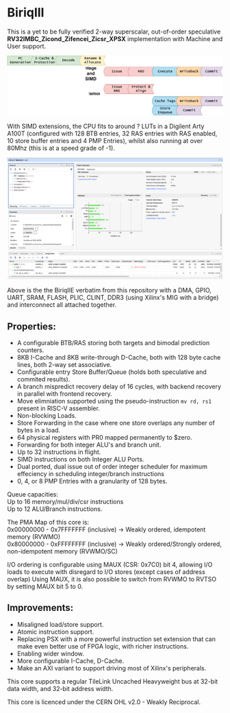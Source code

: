 # BiriqIII
This is a yet to be fully verified 2-way superscalar, out-of-order speculative **RV32IMBC_Zicond_Zifencei_Zicsr_XPSX** implementation with Machine and User support.

![Abstract Pipeline](cpu.drawio.svg)

With SIMD extensions, the CPU fits to around ? LUTs in a Digilent Arty A100T (configured with 128 BTB entries, 32 RAS entries with RAS enabled, 10 store buffer entries and 4 PMP Entries), whilst also running at over 80Mhz (this is at a speed grade of -1).

![Synthesis Results](VivadoSynthesisResultat82_5Mhz.png)

Above is the the BiriqIIE verbatim from this repository with a DMA, GPIO, UART, SRAM, FLASH, PLIC, CLINT, DDR3 (using Xilinx's MIG with a bridge) and interconnect all attached together.

## Properties:
- A configurable BTB/RAS storing both targets and bimodal prediction counters.
- 8KB I-Cache and 8KB write-through D-Cache, both with 128 byte cache lines, both 2-way set associative.
- Configurable entry Store Buffer/Queue (holds both speculative and commited results).
- A branch mispredict recovery delay of 16 cycles, with backend recovery in parallel with frontend recovery.
- Move elimniation supported using the pseudo-instruction `mv rd, rs1` present in RISC-V assembler.
- Non-blocking Loads.
- Store Forwarding in the case where one store overlaps any number of bytes in a load.
- 64 physical registers with PR0 mapped permanently to $zero.
- Forwarding for both integer ALU's and branch unit.
- Up to 32 instructions in flight.
- SIMD instructions on both Integer ALU Ports.
- Dual ported, dual issue out of order integer scheduler for maximum effeciency in scheduling integer/branch instructions
- 0, 4, or 8 PMP Entries with a granularity of 128 bytes.

Queue capacities: \
Up to 16 memory/mul/div/csr instructions \
Up to 12 ALU/Branch instructions.

The PMA Map of this core is:\
0x00000000 - 0x7FFFFFFF (inclusive) -> Weakly ordered, idempotent memory (RVWMO)\
0x80000000 - 0xFFFFFFFF (inclusive) -> Weakly ordered/Strongly ordered, non-idempotent memory (RVWMO/SC)

I/O ordering is configurable using MAUX (CSR: 0x7C0) bit 4, allowing I/O loads to execute with disregard to I/O stores (except cases of address overlap)
Using MAUX, it is also possible to switch from RVWMO to RVTSO by setting MAUX bit 5 to 0.
## Improvements:
- Misaligned load/store support.
- Atomic instruction support.
- Replacing PSX with a more powerful instruction set extension that can make even better use of FPGA logic, with richer instructions.
- Enabling wider window.
- More configurable I-Cache, D-Cache.
- Make an AXI variant to support driving most of Xilinx's peripherals.


This core supports a regular TileLink Uncached Heavyweight bus at 32-bit data width, and 32-bit address width.

This core is licenced under the CERN OHL v2.0 - Weakly Reciprocal.